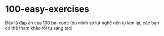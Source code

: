 # 100-easy-exercises
Đây là đáp án của 100 bài code (do mình sợ lụt nghề nên tự làm lại, các bạn có thể tham khảo rồi tự sáng tạo)
